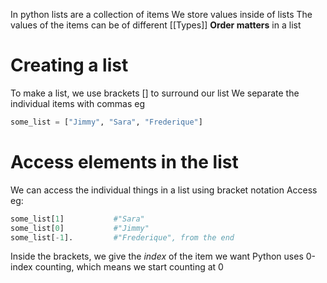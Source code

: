In python lists are a collection of items
We store values inside of lists
The values of the items can be of different [[Types]]
**Order matters** in a list

# Creating a list
To make a list, we use brackets \[\] to surround our list
We separate the individual items with commas
eg
```python
some_list = ["Jimmy", "Sara", "Frederique"]

```

# Access elements in the list
We can access the individual things in a list using bracket notation
Access eg:
```python
some_list[1]           #"Sara"
some_list[0]           #"Jimmy"  
some_list[-1].         #"Frederique", from the end
```
Inside the brackets, we give the *index* of the item we want
Python uses 0-index counting, which means we start counting at 0
